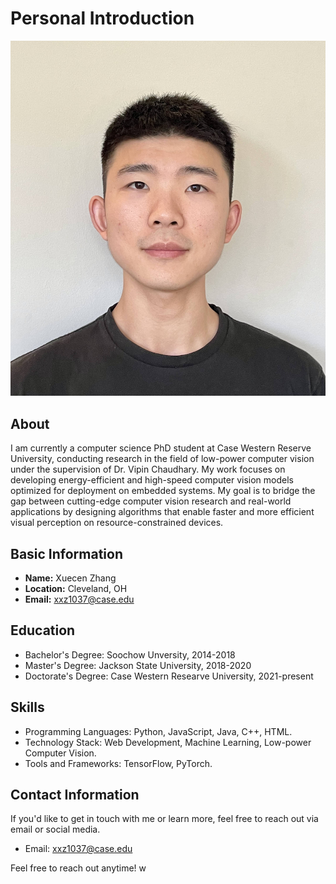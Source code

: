# Personal Introduction

![Profile Image](image.jpg)

## About

I am currently a computer science PhD student at Case Western Reserve University, conducting research in the field of low-power computer vision under the supervision of Dr. Vipin Chaudhary. My work focuses on developing energy-efficient and high-speed computer vision models optimized for deployment on embedded systems. My goal is to bridge the gap between cutting-edge computer vision research and real-world applications by designing algorithms that enable faster and more efficient visual perception on resource-constrained devices.

## Basic Information

- **Name:** Xuecen Zhang
- **Location:** Cleveland, OH
- **Email:** xxz1037@case.edu

## Education

- Bachelor's Degree: Soochow Unversity, 2014-2018
- Master's Degree: Jackson State University, 2018-2020
- Doctorate's Degree: Case Western Researve University, 2021-present

## Skills

- Programming Languages:  Python, JavaScript, Java, C++, HTML.
- Technology Stack: Web Development, Machine Learning, Low-power Computer Vision.
- Tools and Frameworks: TensorFlow, PyTorch.

## Contact Information

If you'd like to get in touch with me or learn more, feel free to reach out via email or social media.

- Email: xxz1037@case.edu

Feel free to reach out anytime!
w
